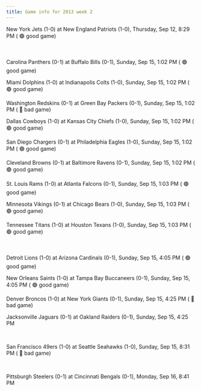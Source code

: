 ```yaml
---
title: Game info for 2013 week 2
---
```

New York Jets (1-0) at New England Patriots (1-0), Thursday, Sep 12, 8:29 PM (	:green_circle: good game)


<br/>

Carolina Panthers (0-1) at Buffalo Bills (0-1), Sunday, Sep 15, 1:02 PM (	:green_circle: good game)

Miami Dolphins (1-0) at Indianapolis Colts (1-0), Sunday, Sep 15, 1:02 PM (	:green_circle: good game)

Washington Redskins (0-1) at Green Bay Packers (0-1), Sunday, Sep 15, 1:02 PM (	:red_circle: bad game)

Dallas Cowboys (1-0) at Kansas City Chiefs (1-0), Sunday, Sep 15, 1:02 PM (	:green_circle: good game)

San Diego Chargers (0-1) at Philadelphia Eagles (1-0), Sunday, Sep 15, 1:02 PM (	:green_circle: good game)

Cleveland Browns (0-1) at Baltimore Ravens (0-1), Sunday, Sep 15, 1:02 PM (	:green_circle: good game)

St. Louis Rams (1-0) at Atlanta Falcons (0-1), Sunday, Sep 15, 1:03 PM (	:green_circle: good game)

Minnesota Vikings (0-1) at Chicago Bears (1-0), Sunday, Sep 15, 1:03 PM (	:green_circle: good game)

Tennessee Titans (1-0) at Houston Texans (1-0), Sunday, Sep 15, 1:03 PM (	:green_circle: good game)


<br/>

Detroit Lions (1-0) at Arizona Cardinals (0-1), Sunday, Sep 15, 4:05 PM (	:green_circle: good game)

New Orleans Saints (1-0) at Tampa Bay Buccaneers (0-1), Sunday, Sep 15, 4:05 PM (	:green_circle: good game)

Denver Broncos (1-0) at New York Giants (0-1), Sunday, Sep 15, 4:25 PM (	:red_circle: bad game)

Jacksonville Jaguars (0-1) at Oakland Raiders (0-1), Sunday, Sep 15, 4:25 PM


<br/>

San Francisco 49ers (1-0) at Seattle Seahawks (1-0), Sunday, Sep 15, 8:31 PM (	:red_circle: bad game)


<br/>

Pittsburgh Steelers (0-1) at Cincinnati Bengals (0-1), Monday, Sep 16, 8:41 PM

